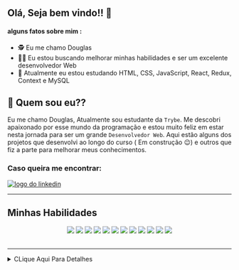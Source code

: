## Olá, Seja bem vindo!! :hugs:

#### alguns fatos sobre mim : 

- :detective:  Eu me chamo Douglas
- :mage_man:  Eu estou buscando melhorar minhas habilidades e ser um excelente desenvolvedor Web
- :mechanical_arm:  Atualmente eu estou estudando HTML, CSS, JavaScript, React, Redux, Context e MySQL


## :thinking: Quem sou eu??

  Eu me chamo Douglas, Atualmente sou estudante da `Trybe`. Me descobri apaixonado por esse mundo da programação e
estou muito feliz em estar nesta jornada para ser um grande `Desenvolvedor Web`. Aqui estão alguns dos projetos que
desenvolvi ao longo do curso ( Em construção :wink:) e outros que fiz a parte para melhorar meus conhecimentos.

### Caso queira me encontrar:
<a href="https://www.linkedin.com/in/douglassf/" target="_blank">
  <img src="https://cdn-icons-png.flaticon.com/512/1383/1383262.png" alt="logo do linkedin" width="40">
</a>

---

## Minhas Habilidades
<p align="center">
<img src="https://cdn.jsdelivr.net/gh/devicons/devicon/icons/html5/html5-original-wordmark.svg" width="60" style="max-width:100%; margin 0 2px;" /></img>
<img src="https://cdn.jsdelivr.net/gh/devicons/devicon/icons/css3/css3-original-wordmark.svg" width="60"  style="max-width:100%; margin 0 2px;" /></img>
<img src="https://cdn.jsdelivr.net/gh/devicons/devicon/icons/javascript/javascript-original.svg" width="50" style="max-width:100%; margin 0 2px;"/></img>
<img src="https://cdn.jsdelivr.net/gh/devicons/devicon/icons/typescript/typescript-original.svg" width="50" style="max-width:100%; margin 0 2px;/>
<img src="https://cdn.jsdelivr.net/gh/devicons/devicon/icons/react/react-original-wordmark.svg" width="50" style="max-width:100%; margin 0 2px;"/></img>
<img src="https://cdn.jsdelivr.net/gh/devicons/devicon/icons/redux/redux-original.svg" width="50"  style="max-width:100%; margin 0 2px;" /></img>
<img src="https://cdn.jsdelivr.net/gh/devicons/devicon/icons/mysql/mysql-original-wordmark.svg" width="70"  style="max-width:100%; margin 0 2px;" /></img>
<img src="https://cdn.jsdelivr.net/gh/devicons/devicon/icons/nodejs/nodejs-original-wordmark.svg" width="70"  style="max-width:100%; margin 0 2px;" /></img>
<img src="https://cdn.jsdelivr.net/gh/devicons/devicon/icons/sequelize/sequelize-original-wordmark.svg" width="70"  style="max-width:100%; margin 0 2px;" /></img>
<img src="https://cdn.jsdelivr.net/gh/devicons/devicon/icons/express/express-original-wordmark.svg" width="70"  style="max-width:100%; margin 0 2px"/>
 <img src="https://cdn.jsdelivr.net/gh/devicons/devicon/icons/mongodb/mongodb-original-wordmark.svg" width="60"  style="max-width:100%; margin 0 2px/>
</p>

---

<div align="center">
<img src="https://github-readme-stats.vercel.app/api/top-langs/?username=DouglasSantosF&layout=compact" width="400px"> </img>
<img src="https://github-readme-stats.vercel.app/api?username=DouglasSantosF&show_icons=true&theme=radical" width="400px"> </img>
</div>

</br>
</br>



---

<details>
     <summary> CLique Aqui Para Detalhes </summary>
  
<!--START_SECTION:waka-->
![Code Time](http://img.shields.io/badge/Code%20Time-0%20secs-blue)

![Profile Views](http://img.shields.io/badge/Profile%20Views-2-blue)

**🐱 My GitHub Data** 

> 🏆 39 Contributions in the Year 2022
 > 
> 📦 169.4 kB Used in GitHub's Storage 
 > 
> 🚫 Not Opted to Hire
 > 
> 📜 22 Public Repositories 
 > 
> 🔑 10 Private Repositories  
 > 
**I'm an Early 🐤** 

```text
🌞 Morning    49 commits     ██░░░░░░░░░░░░░░░░░░░░░░░   11.45% 
🌆 Daytime    193 commits    ███████████░░░░░░░░░░░░░░   45.09% 
🌃 Evening    172 commits    ██████████░░░░░░░░░░░░░░░   40.19% 
🌙 Night      14 commits     ░░░░░░░░░░░░░░░░░░░░░░░░░   3.27%

```
📅 **I'm Most Productive on Thursday** 

```text
Monday       65 commits     ███░░░░░░░░░░░░░░░░░░░░░░   15.19% 
Tuesday      62 commits     ███░░░░░░░░░░░░░░░░░░░░░░   14.49% 
Wednesday    68 commits     ████░░░░░░░░░░░░░░░░░░░░░   15.89% 
Thursday     73 commits     ████░░░░░░░░░░░░░░░░░░░░░   17.06% 
Friday       60 commits     ███░░░░░░░░░░░░░░░░░░░░░░   14.02% 
Saturday     53 commits     ███░░░░░░░░░░░░░░░░░░░░░░   12.38% 
Sunday       47 commits     ██░░░░░░░░░░░░░░░░░░░░░░░   10.98%

```


📊 **This Week I Spent My Time On** 

```text
⌚︎ Time Zone: America/Sao_Paulo

💬 Programming Languages: 
JavaScript               11 hrs 19 mins      ███████████░░░░░░░░░░░░░░   45.95% 
CSS                      6 hrs 27 mins       ██████░░░░░░░░░░░░░░░░░░░   26.18% 
Markdown                 5 hrs 30 mins       █████░░░░░░░░░░░░░░░░░░░░   22.3% 
TypeScript               53 mins             █░░░░░░░░░░░░░░░░░░░░░░░░   3.65% 
JSON                     19 mins             ░░░░░░░░░░░░░░░░░░░░░░░░░   1.3%

🔥 Editors: 
VS Code                  24 hrs 39 mins      █████████████████████████   100.0%

🐱‍💻 Projects: 
doug                     15 hrs 42 mins      ████████████████░░░░░░░░░   63.71% 
sd-013-a-project-starwars2 hrs 9 mins        ██░░░░░░░░░░░░░░░░░░░░░░░   8.74% 
sd-013-a-project-recipes-1 hr 47 mins        █░░░░░░░░░░░░░░░░░░░░░░░░   7.29% 
sd-013-a-project-frontend1 hr 45 mins        █░░░░░░░░░░░░░░░░░░░░░░░░   7.15% 
sd-013-a-project-trivia-r1 hr 4 mins         █░░░░░░░░░░░░░░░░░░░░░░░░   4.34%

💻 Operating System: 
Linux                    24 hrs 39 mins      █████████████████████████   100.0%

```

**I Mostly Code in JavaScript** 

```text
JavaScript               20 repos            ████████████████████░░░░░   83.33% 
HTML                     4 repos             ████░░░░░░░░░░░░░░░░░░░░░   16.67%

```


**Timeline**

![Chart not found](https://raw.githubusercontent.com/DouglasSantosF/DouglasSantosF/main/charts/bar_graph.png) 


 Last Updated on 24/06/2022 18:51:36 UTC
<!--END_SECTION:waka-->
</details>  

